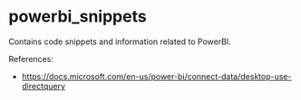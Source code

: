 # powerbi_snippets
Contains code snippets and information related to PowerBI.

References:
  * https://docs.microsoft.com/en-us/power-bi/connect-data/desktop-use-directquery

